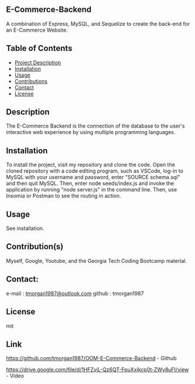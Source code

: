 ## E-Commerce-Backend
A combination of Express, MySQL, and Sequelize to create the back-end for an E-Commerce Website.

## Table of Contents
- [Project Description](#Description)
- [Installation](#Installation)
- [Usage](#Usage)
- [Contributions](#Contributions)
- [Contact](#Contact)
- [License](#License)

## Description
The E-Commerce Backend is the connection of the database to the user's interactive web experience by using multiple programming languages. 

## Installation
To install the project, visit my repository and clone the code.  Open the cloned repository with a code editing program, such as VSCode, log-in to MySQL with your username and password, enter "SOURCE schema.sql" and then quit MySQL.  Then, enter node seeds/index.js and invoke the application by running "node server.js" in the command line.  Then, use Insomia or Postman to see the routing in action.

## Usage
See installation.

## Contribution(s)
Myself, Google, Youtube, and the Georgia Tech Coding Bootcamp material.

## Contact:
e-mail : tmorgan1987@outlook.com
github : tmorgan1987

## License
mit

## Link

https://github.com/tmorgan1987/OOM-E-Commerce-Backend - Github

https://drive.google.com/file/d/1HFZvjL-Qz6QT-FpuXxjkcp0t-ZWy8uFI/view - Video
